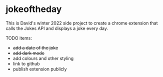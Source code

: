 # jokeoftheday

This is David's winter 2022 side project to create a chrome extension that calls the Jokes API and displays a joke every day.

TODO items: 
- ~~add a date of the joke~~
- ~~add dark mode~~
- add colours and other styling
- link to github
- publish extension publicly